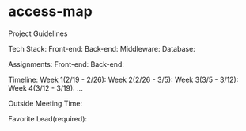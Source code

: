 # access-map

Project Guidelines

Tech Stack:
    Front-end:
    Back-end:
    Middleware:
    Database:

Assignments:
    Front-end:
    Back-end:

Timeline:
    Week 1(2/19 - 2/26):
    Week 2(2/26 - 3/5):
    Week 3(3/5 - 3/12):
    Week 4(3/12 - 3/19):
     ...

Outside Meeting Time:

Favorite Lead(required):
